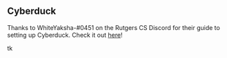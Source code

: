 ## Cyberduck

Thanks to WhiteYaksha-#0451 on the Rutgers CS Discord for their guide to setting up Cyberduck. Check it out [here](doc-files/cyberduck_tutorial.docx)!

tk
